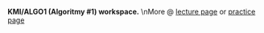 **KMI/ALGO1 (Algoritmy #1) workspace.** 
\nMore @ [lecture page](http://belohlavek.inf.upol.cz/vyuka/alm1-2021-22.html) or [practice page](https://apollo.inf.upol.cz/~urbanec/teaching/2021/algo1/algorithm-design-1.html)
